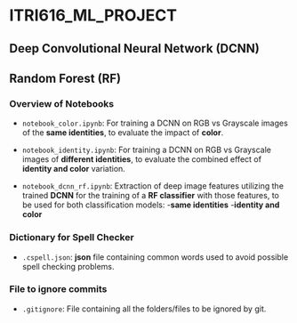# ITRI616_ML_PROJECT


## Deep Convolutional Neural Network (DCNN)
## Random Forest (RF)

### Overview of Notebooks

- `notebook_color.ipynb`: 
  For training a DCNN on RGB vs Grayscale images of the **same identities**, to evaluate the impact of **color**.
  
- `notebook_identity.ipynb`: 
  For training a DCNN on RGB vs Grayscale images of **different identities**, to evaluate the combined effect of **identity and color** variation.

- `notebook_dcnn_rf.ipynb`: 
  Extraction of deep image features utilizing the trained **DCNN** for the training of a **RF classifier** with those features, to be used for both classification models:
    -**same identities**
    -**identity and color**

### Dictionary for Spell Checker

- `.cspell.json`:
  **json** file containing common words used to avoid possible spell checking problems.

### File to ignore commits

- `.gitignore`:
  File containing all the folders/files to be ignored by git.